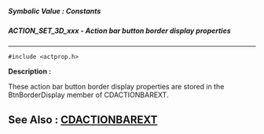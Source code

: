 ##### Symbolic Value : Constants
##### ACTION_SET_3D_xxx - Action bar button border display properties
---
```
#include <actprop.h>
```
**Description :**

These action bar button border display properties are stored in the 
BtnBorderDisplay member of CDACTIONBAREXT.

**See Also :**
[CDACTIONBAREXT](/domino-c-api-docs/reference/Data/CDACTIONBAREXT)
---
